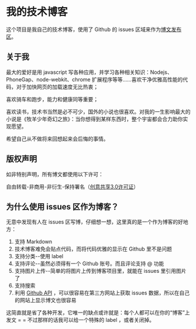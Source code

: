 # 我的技术博客

这个项目是我自己的技术博客，使用了 Github 的 issues 区域来作为[博文发布区](https://github.com/lmk123/blog/issues)。

## 关于我

最大的爱好是用 javascript 写各种应用，并学习各种相关知识：Nodejs、PhoneGap、node-webkit、chrome 扩展程序等等……喜欢干净优雅高性能的代码，对于加快网页的加载速度无比热衷；

喜欢骑车和跑步，能力和健康同等重要；

喜欢读书，技术书当然是必不可少，国外的小说也很喜欢。对我的一生影响最大的小说是《牧羊少年奇幻之旅》：当你想得到某样东西时，整个宇宙都会合力助你实现愿望。

希望自己从不做将来回想起来会后悔的事情。

## 版权声明
如非特别声明，所有博文都使用以下许可：

自由转载-非商用-非衍生-保持署名（[创意共享3.0许可证](http://creativecommons.org/licenses/by-nc-nd/3.0/deed.zh)）

## 为什么使用 issues 区作为博客？

无意中发现有人在 issues 区写博，仔细想一想，这里真的是一个作为博客的好地方：

1. 支持 Markdown
2. 技术博客难免会贴点代码，而将代码优雅的显示在 Github 里不是问题
3. 支持分类--使用 label
4. 支持评论--虽然必须得有一个 Github 账号。而且评论支持 @ 功能
5. 支持图片上传--简单的将图片上传到博客项目里，就能在 issues 里引用图片了
6. 支持搜索
7. 利用 [Github API](https://developer.github.com/v3/issues/) ，可以很容易在第三方网站上获取 issues 数据，所以在自己的网站上显示博文也很容易

这简直就是省了各种开发，它唯一的缺点或许就是：每个人都可以在你的“博客”上发文 = = 不过那样的话我可以给一个特殊的 label ，或者关闭掉。

